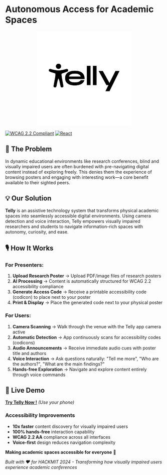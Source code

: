 # Autonomous Access for Academic Spaces

<div align="center">
  <img src="./logo.png" alt="Telly Logo" width="300">
</div>

[![WCAG 2.2 Compliant](https://img.shields.io/badge/WCAG-2.2%20AA-green)](https://www.w3.org/WAI/WCAG22/quickref/)
[![React](https://img.shields.io/badge/React-18.0+-61DAFB?logo=react)](https://reactjs.org/)

## 🔦 The Problem

In dynamic educational environments like research conferences, blind and visually impaired users are often burdened with pre-navigating digital content instead of exploring freely. This denies them the experience of browsing posters and engaging with interesting work—a core benefit available to their sighted peers.

## 💡 Our Solution

**Telly** is an assistive technology system that transforms physical academic spaces into seamlessly accessible digital environments. Using camera detection and voice interaction, Telly empowers visually impaired researchers and students to navigate information-rich spaces with autonomy, curiosity, and ease.

## 🎙️ How It Works

### For Presenters:
1. **Upload Research Poster** → Upload PDF/image files of research posters
2. **AI Processing** → Content is automatically structured for WCAG 2.2 accessibility compliance
3. **Generate Access Code** → Receive a printable accessibility code (codicon) to place next to your poster
4. **Print & Display** → Place the generated code next to your physical poster

### For Users:
1. **Camera Scanning** → Walk through the venue with the Telly app camera active
2. **Automatic Detection** → App continuously scans for accessibility codes (codicons)
3. **Audio Announcements** → Receive immediate audio cues with poster title and authors
4. **Voice Interaction** → Ask questions naturally: "Tell me more", "Who are the authors?", "What are the main findings?"
5. **Hands-free Exploration** → Navigate and explore content entirely through voice commands

## 🚀 Live Demo

[**Try Telly Now !**](https://v0-telly-cpqfj26bx-correoparamisfakes-2206s-projects.vercel.app/) *(Use your phone)*

### Accessibility Improvements
- **10x faster** content discovery for visually impaired users
- **100% hands-free** interaction capability
- **WCAG 2.2 AA** compliance across all interfaces
- **Voice-first** design reduces navigation complexity


**Making academic spaces accessible for everyone** 🌟

*Built with ❤️ for HACKMIT 2024 - Transforming how visually impaired users experience academic conferences*
